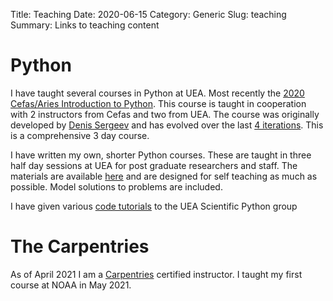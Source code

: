Title: Teaching
Date: 2020-06-15
Category: Generic
Slug: teaching
Summary: Links to teaching content

# Python
I have taught several courses in Python at UEA. Most recently the [2020 Cefas/Aries Introduction to Python](https://ueapy.github.io/pythoncourse2020/). This course is taught in cooperation with 2 instructors from Cefas and two from UEA. The course was originally developed by [Denis Sergeev](https://dennissergeev.github.io/) and has evolved over the last [4 iterations](https://github.com/ueapy). This is a comprehensive 3 day course.

I have written my own, shorter Python courses. These are taught in three half day sessions at UEA for post graduate researchers and staff. The materials are available [here](https://github.com/callumrollo/ppd_python) and are designed for self teaching as much as possible. Model solutions to problems are included.

I have given various [code tutorials](https://ueapy.github.io/author/callum-rollo.html) to the UEA Scientific Python group

# The Carpentries

As of April 2021 I am a [Carpentries](https://carpentries.org/) certified instructor. I taught my first course at NOAA in May 2021.
